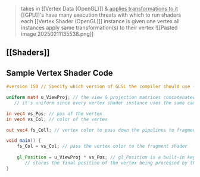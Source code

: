 >takes in [[Vertex Data (OpenGL)]] & <u>applies transformations to it</u> 
>[[GPU]]'s have many execution threats with which to run shaders	
>each [[Vertex Shader (OpenGL)]] instance is given one vertex
>all instances apply same transformation(s) to their vertex
![[Pasted image 20250211135538.png]]

## [[Shaders]]

## Sample Vertex Shader Code
```GLSL
#version 150 // Specify which version of GLSL the compiler should use (1.5 correlates to OpenGL 3.2)

uniform mat4 u_ViewProj; // the view & projection matrices concatenated into one
   // it's uniform since every vertex shader instance uses the same camera

in vec4 vs_Pos; // pos of the vertex
in vec4 vs_Col; // color of the vertex

out vec4 fs_Coll; // vertex color to pass down the pipelines to fragment shader

void main() {
	fs_Col = vs_Col; // pass the vertex color to the fragment shader
	
	gl_Position = u_ViewProj * vs_Pos; // gl_Position is a built-in keyword that
	   // stores the final position of the vertex being processed by this shader
}
```
